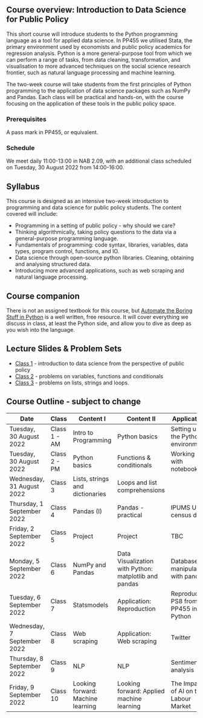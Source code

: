 ## Course overview: Introduction to Data Science for Public Policy
 
This short course will introduce students to the Python programming language as a tool for applied data science. In PP455 we utilised Stata, the primary environment used by economists and public policy academics for regression analysis. Python is a more general-purpose tool from which we can perform a range of tasks, from data cleaning, transformation, and visualisation to more advanced techniques on the social science research frontier, such as natural language processing and machine learning.

The two-week course will take students from the first principles of Python programming to the application of data science packages such as NumPy and Pandas. Each class will be practical and hands-on, with the course focusing on the application of these tools in the public policy space. 
 
### Prerequisites 
A pass mark in PP455, or equivalent. 

### Schedule 
We meet daily 11:00-13:00 in NAB 2.09, with an additional class scheduled on Tuesday, 30 August 2022 from 14:00-16:00.


## Syllabus
This course is designed as an intensive two-week introduction to programming and data science for public policy students. The content covered will include:

- Programming in a setting of public policy - why should we care?
- Thinking algorithmically, taking policy questions to the data via a general-purpose programming language.
- Fundamentals of programming: code syntax, libraries, variables, data types, program control, functions, and IO.
- Data science through open-source python libraries. Cleaning, obtaining and analysing structured data.
- Introducing more advanced applications, such as web scraping and natural language processing.

## Course companion

There is not an assigned textbook for this course, but [Automate the Boring Stuff in Python](https://automatetheboringstuff.com/) is a well written, free resource. It will cover everything we discuss in class, at least the Python side, and allow you to dive as deep as you wish into the language. 

## Lecture Slides & Problem Sets
- [Class 1](https://raw.githubusercontent.com/tmonk/dspp/main/Class%201/DSPP___Class_1-3.pdf) - introduction to data science from the perspective of public policy
- [Class 2](https://github.com/tmonk/dspp/tree/main/Class%202/PS) - problems on variables, functions and conditionals
- [Class 3](https://github.com/tmonk/dspp/tree/main/Class%203/PS) - problems on lists, strings and loops.


## Course Outline - subject to change


| Date                        | Class        | Content I                              | Content II                                             | Application                              | Resource                                                                           |
| --------------------------- | ------------ | -------------------------------------- | ----------------------------------------------------- | -------------------------------------- | ---------------------------------------------------------------------------------- |
| Tuesday, 30 August 2022     | Class 1 - AM | Intro to Programming                   | Python basics                                         |               Setting up the Python environment                         |                                                                                    |
| Tuesday, 30 August 2022     | Class 2 - PM | Python basics                              | Functions & conditionals                                  |    Working with notebooks       | |
| Wednesday, 31 August 2022   | Class 3                    | Lists, strings and dictionaries         | Loops and list comprehensions                                |                                        |                                                                                    |
| Thursday, 1 September 2022  | Class 4      | Pandas (I)                      | Pandas - practical                         | IPUMS USA census data  | https://usa.ipums.org/usa/   |
| Friday, 2 September 2022    | Class 5      | Project        | Project                      | TBC                    |                                                                                    |
| Monday, 5 September 2022    | Class 6      | NumPy and Pandas           | Data Visualization with Python: matplotlib and pandas | Database manipulation with pandas           | Eurostat: https://ec.europa.eu/eurostat O\*NET: https://www.onetonline.org/                             |
| Tuesday, 6 September 2022   | Class 7      | Statsmodels                            | Application: Reproduction                             | Reproduce PS8 from PP455 in Python     |                                                                                    |                                                         |
| Wednesday, 7 September 2022 | Class 8      | Web scraping                            | Application: Web scraping                             |   Twitter  |                                                                                    |
| Thursday, 8 September 2022  | Class 9      | NLP                          | NLP                                         |   Sentiment analysis                            |                                                                                    |
| Friday, 9 September 2022    | Class 10     | Looking forward: Machine learning | Looking forward: Applied machine learning                |       The Impact of AI on the Labour Market                                 |         Webb (2020), https://www.michaelwebb.co/webb_ai.pdf                                                                           |